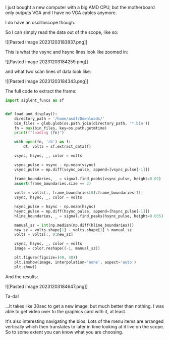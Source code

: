 I just bought a new computer with a big AMD CPU, but the motherboard only outputs VGA and I have no VGA cables anymore. 


I do have an oscilloscope though.

So I can simply read the data out of the scope, like so:

![[Pasted image 20231203183837.png]]

This is what the vsync and hsync lines look like zoomed in:

![[Pasted image 20231203184259.png]]

and what two scan lines of data look like:

![[Pasted image 20231203184343.png]]

The full code to extract the frame:

```python
import siglent_funcs as sf


def load_and_display():
    directory_path = '/home/asdf/Downloads/'
    bin_files = glob.glob(os.path.join(directory_path, '*.bin'))
    fn = max(bin_files, key=os.path.getmtime)
    print(f"loading {fn}")

    with open(fn, 'rb') as f:
        dt, volts = sf.extract_data(f)

    vsync, hsync, _, color = volts

    vsync_pulse = vsync - np.mean(vsync)
    vsync_pulse = np.diff(vsync_pulse, append=[vsync_pulse[-1]])

    frame_boundaries, _ = signal.find_peaks(vsync_pulse, height=0.02)
    assert(frame_boundaries.size == 2)
    
    volts = volts[:, frame_boundaries[0]:frame_boundaries[1]]
    vsync, hsync, _, color = volts

    hsync_pulse = hsync - np.mean(hsync)
    hsync_pulse = np.diff(hsync_pulse, append=[hsync_pulse[-1]])
    hline_boundaries, _ = signal.find_peaks(hsync_pulse, height=0.035)

    manual_sz = int(np.median(np.diff(hline_boundaries)))
    new_sz = volts.shape[1] - volts.shape[1] % manual_sz
    volts = volts[:, 0:new_sz]

    vsync, hsync, _, color = volts
    image = color.reshape((-1, manual_sz))

    plt.figure(figsize=(40, 40))
    plt.imshow(image, interpolation='none', aspect='auto')
    plt.show()

```

And the results:

![[Pasted image 20231203184647.png]]

Ta-da!

...It takes like 30sec to get a new image, but much better than nothing. I was able to get video over to the graphics card with it, at least.

It's also interesting navigating the bios. Lots of the menu items are arranged vertically which then translates to later in time looking at it live on the scope. So to some extent you can know what you are choosing.